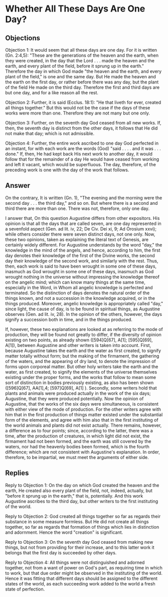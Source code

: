 # Whether All These Days Are One Day?

## Objections

Objection 1: It would seem that all these days are one day. For it is written (Gn. 2:4,5): "These are the generations of the heaven and the earth, when they were created, in the day that the Lord . . . made the heaven and the earth, and every plant of the field, before it sprung up in the earth." Therefore the day in which God made "the heaven and the earth, and every plant of the field," is one and the same day. But He made the heaven and the earth on the first day, or rather before there was any day, but the plant of the field He made on the third day. Therefore the first and third days are but one day, and for a like reason all the rest.

Objection 2: Further, it is said (Ecclus. 18:1): "He that liveth for ever, created all things together." But this would not be the case if the days of these works were more than one. Therefore they are not many but one only.

Objection 3: Further, on the seventh day God ceased from all new works. If, then, the seventh day is distinct from the other days, it follows that He did not make that day; which is not admissible.

Objection 4: Further, the entire work ascribed to one day God perfected in an instant, for with each work are the words (God) "said . . . . and it was . . . done." If, then, He had kept back His next work to another day, it would follow that for the remainder of a day He would have ceased from working and left it vacant, which would be superfluous. The day, therefore, of the preceding work is one with the day of the work that follows.

## Answer

On the contrary, It is written (Gn. 1), "The evening and the morning were the second day . . . the third day," and so on. But where there is a second and third there are more than one. There was not, therefore, only one day.

I answer that, On this question Augustine differs from other expositors. His opinion is that all the days that are called seven, are one day represented in a sevenfold aspect (Gen. ad lit. iv, 22; De Civ. Dei xi, 9; Ad Orosium xxvi); while others consider there were seven distinct days, not one only. Now, these two opinions, taken as explaining the literal text of Genesis, are certainly widely different. For Augustine understands by the word "day," the knowledge in the mind of the angels, and hence, according to him, the first day denotes their knowledge of the first of the Divine works, the second day their knowledge of the second work, and similarly with the rest. Thus, then, each work is said to have been wrought in some one of these days, inasmuch as God wrought in some one of these days, inasmuch as God wrought nothing in the universe without impressing the knowledge thereof on the angelic mind; which can know many things at the same time, especially in the Word, in Whom all angelic knowledge is perfected and terminated. So the distinction of days denotes the natural order of the things known, and not a succession in the knowledge acquired, or in the things produced. Moreover, angelic knowledge is appropriately called "day," since light, the cause of day, is to be found in spiritual things, as Augustine observes (Gen. ad lit. iv, 28). In the opinion of the others, however, the days signify a succession both in time, and in the things produced.

If, however, these two explanations are looked at as referring to the mode of production, they will be found not greatly to differ, if the diversity of opinion existing on two points, as already shown ([594]Q[67], A[1]; [595]Q[69], A[1]), between Augustine and other writers is taken into account. First, because Augustine takes the earth and the water as first created, to signify matter totally without form; but the making of the firmament, the gathering of the waters, and the appearing of dry land, to denote the impression of forms upon corporeal matter. But other holy writers take the earth and the water, as first created, to signify the elements of the universe themselves existing under the proper forms, and the works that follow to mean some sort of distinction in bodies previously existing, as also has been shown ([596]Q[67], AA[1],4; [597]Q[69], A[1] ). Secondly, some writers hold that plants and animals were produced actually in the work of the six days; Augustine, that they were produced potentially. Now the opinion of Augustine, that the works of the six days were simultaneous, is consistent with either view of the mode of production. For the other writers agree with him that in the first production of things matter existed under the substantial form of the elements, and agree with him also that in the first instituting of the world animals and plants did not exist actually. There remains, however, a difference as to four points; since, according to the latter, there was a time, after the production of creatures, in which light did not exist, the firmament had not been formed, and the earth was still covered by the waters, nor had the heavenly bodies been formed, which is the fourth difference; which are not consistent with Augustine's explanation. In order, therefore, to be impartial, we must meet the arguments of either side.

## Replies

Reply to Objection 1: On the day on which God created the heaven and the earth, He created also every plant of the field, not, indeed, actually, but "before it sprung up in the earth," that is, potentially. And this work Augustine ascribes to the third day, but other writers to the first instituting of the world.

Reply to Objection 2: God created all things together so far as regards their substance in some measure formless. But He did not create all things together, so far as regards that formation of things which lies in distinction and adornment. Hence the word "creation" is significant.

Reply to Objection 3: On the seventh day God ceased from making new things, but not from providing for their increase, and to this latter work it belongs that the first day is succeeded by other days.

Reply to Objection 4: All things were not distinguished and adorned together, not from a want of power on God's part, as requiring time in which to work, but that due order might be observed in the instituting of the world. Hence it was fitting that different days should be assigned to the different states of the world, as each succeeding work added to the world a fresh state of perfection.